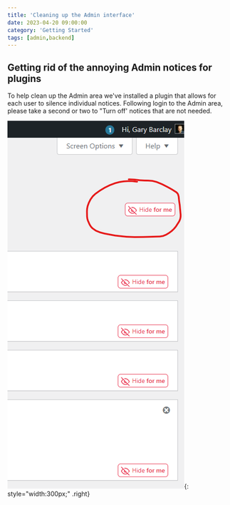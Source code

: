 ```yaml
---
title: 'Cleaning up the Admin interface'
date: 2023-04-20 09:00:00
category: 'Getting Started'
tags: [admin,backend]
---
```



## Getting rid of the annoying Admin notices for plugins

To help clean up the Admin area we've installed a plugin that allows for each user to silence individual notices.
Following login to the Admin area, please take a second or two to "Turn off' notices that are not needed.

![Snip of Hide me tool](/assets/img/Screenshot_2023-03-16_151001.png){: style="width:300px;"  .right}

